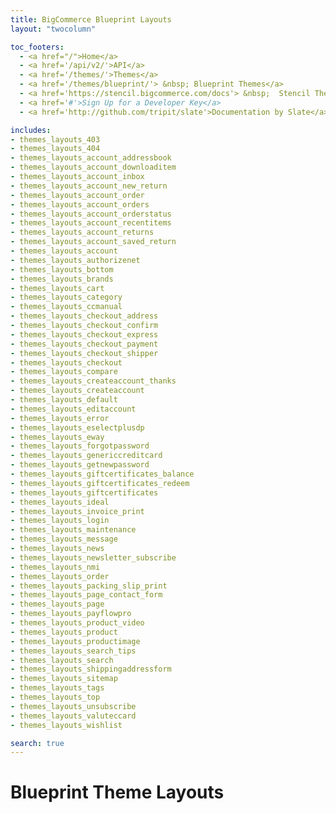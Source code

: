 ```yaml
---
title: BigCommerce Blueprint Layouts
layout: "twocolumn"

toc_footers:
  - <a href="/">Home</a>
  - <a href='/api/v2/'>API</a>
  - <a href='/themes/'>Themes</a>
  - <a href='/themes/blueprint/'> &nbsp; Blueprint Themes</a>
  - <a href='https://stencil.bigcommerce.com/docs'> &nbsp;  Stencil Themes</a>
  - <a href='#'>Sign Up for a Developer Key</a>
  - <a href='http://github.com/tripit/slate'>Documentation by Slate</a>

includes:
- themes_layouts_403
- themes_layouts_404
- themes_layouts_account_addressbook
- themes_layouts_account_downloaditem
- themes_layouts_account_inbox
- themes_layouts_account_new_return
- themes_layouts_account_order
- themes_layouts_account_orders
- themes_layouts_account_orderstatus
- themes_layouts_account_recentitems
- themes_layouts_account_returns
- themes_layouts_account_saved_return
- themes_layouts_account
- themes_layouts_authorizenet
- themes_layouts_bottom
- themes_layouts_brands
- themes_layouts_cart
- themes_layouts_category
- themes_layouts_ccmanual
- themes_layouts_checkout_address
- themes_layouts_checkout_confirm
- themes_layouts_checkout_express
- themes_layouts_checkout_payment
- themes_layouts_checkout_shipper
- themes_layouts_checkout
- themes_layouts_compare
- themes_layouts_createaccount_thanks
- themes_layouts_createaccount
- themes_layouts_default
- themes_layouts_editaccount
- themes_layouts_error
- themes_layouts_eselectplusdp
- themes_layouts_eway
- themes_layouts_forgotpassword
- themes_layouts_genericcreditcard
- themes_layouts_getnewpassword
- themes_layouts_giftcertificates_balance
- themes_layouts_giftcertificates_redeem
- themes_layouts_giftcertificates
- themes_layouts_ideal
- themes_layouts_invoice_print
- themes_layouts_login
- themes_layouts_maintenance
- themes_layouts_message
- themes_layouts_news
- themes_layouts_newsletter_subscribe
- themes_layouts_nmi
- themes_layouts_order
- themes_layouts_packing_slip_print
- themes_layouts_page_contact_form
- themes_layouts_page
- themes_layouts_payflowpro
- themes_layouts_product_video
- themes_layouts_product
- themes_layouts_productimage
- themes_layouts_search_tips
- themes_layouts_search
- themes_layouts_shippingaddressform
- themes_layouts_sitemap
- themes_layouts_tags
- themes_layouts_top
- themes_layouts_unsubscribe
- themes_layouts_valuteccard
- themes_layouts_wishlist

search: true
---
```


# Blueprint Theme Layouts
